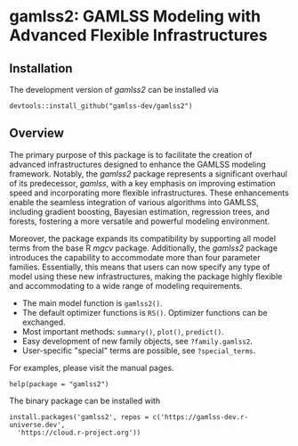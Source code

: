 # gamlss2: GAMLSS Modeling with Advanced Flexible Infrastructures

## Installation

The development version of _gamlss2_ can be installed via

```{r installation-github, eval=FALSE}
devtools::install_github("gamlss-dev/gamlss2")
```

## Overview 

The primary purpose of this package is to facilitate the creation of advanced infrastructures
designed to enhance the GAMLSS modeling framework. Notably, the _gamlss2_ package represents a
significant overhaul of its predecessor, _gamlss_, with a key emphasis on improving estimation
speed and incorporating more flexible infrastructures. These enhancements enable the seamless
integration of various algorithms into GAMLSS, including gradient boosting, Bayesian estimation,
regression trees, and forests, fostering a more versatile and powerful modeling environment.

Moreover, the package expands its compatibility by supporting all model terms from the base
R _mgcv_ package. Additionally, the _gamlss2_ package introduces the capability to
accommodate more than four parameter families. Essentially, this means that users can now
specify any type of model using these new infrastructures, making the package highly
flexible and accommodating to a wide range of modeling requirements.

* The main model function is `gamlss2()`.
* The default optimizer functions is `RS()`. Optimizer functions can be exchanged.
* Most important methods: `summary()`, `plot()`, `predict()`.
* Easy development of new family objects, see `?family.gamlss2`.
* User-specific "special" terms are possible, see `?special_terms`.

For examples, please visit the manual pages.

```{r installation-github, eval=FALSE}
help(package = "gamlss2")
```

The binary package can be installed with

```{r installation-r-universe, eval=FALSE}
install.packages('gamlss2', repos = c('https://gamlss-dev.r-universe.dev',
  'https://cloud.r-project.org'))
```

